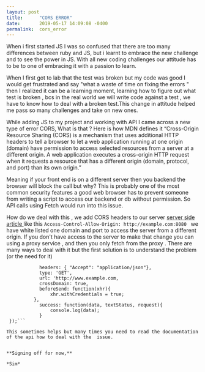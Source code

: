 ```yaml
---
layout: post
title:      "CORS ERROR"
date:       2019-05-17 14:09:08 -0400
permalink:  cors_error
---
```



When i first started JS I was so confused that there are too many differences  between ruby and 
JS, but i learnt to embrace the new challenge and to see the power in JS. With all new coding challenges our attitude has to be to one of  embracing it with a passion to learn.

 When I first got to lab that the test was broken but my code was good I would get frustrated and say "what a waste of time on fixing the errors " then I realized it can be a learning moment, learning how to figure out what test is broken , bcs in the real world we will write code against a test , we have to know how to deal with a broken test.This change in attitude helped me pass so many challenges and take on new ones.

While adding JS to my project and working with API I came across a new type of error CORS, What is that ? 
 	Here is how MDN defines it “Cross-Origin Resource Sharing (CORS) is a mechanism that uses additional HTTP headers to tell a browser to let a web application running at one origin (domain) have permission to access selected resources from a server at a different origin. A web application executes a cross-origin HTTP request when it requests a resource that has a different origin (domain, protocol, and port) than its own origin.” 

  Meaning if your front end is on a different server then you backend the browser will block the call but why? This is probably one of the most common security features a good web browser has  to prevent someone from writing a script to access our backend or db without permission. So API calls using Fetch would run into this issue.

How do we deal with this , we add CORS headers to our server [server side article ](https://developer.mozilla.org/en-US/docs/Web/HTTP/Server-Side_Access_Control
)   like this 
`Access-Control-Allow-Origin: http://example.com:8080 `   we  have  white listed one domain and port to  access the server from a different origin. If you don't have access to the server to make that change you can using a proxy service , and then you only fetch from the proxy . There are many ways to deal with it but the first solution is to understand the problem (or the need for it)


```$.ajax({
            headers: { "Accept": "application/json"},
            type: 'GET',
            url: 'http://www.example.com,
            crossDomain: true,
            beforeSend: function(xhr){
                xhr.withCredentials = true;
          },
            success: function(data, textStatus, request){
                console.log(data);
            }
 });```

This sometimes helps but many times you need to read the documentation of the api how to deal with the  issue.


**Signing off for now,**

*Sim*


